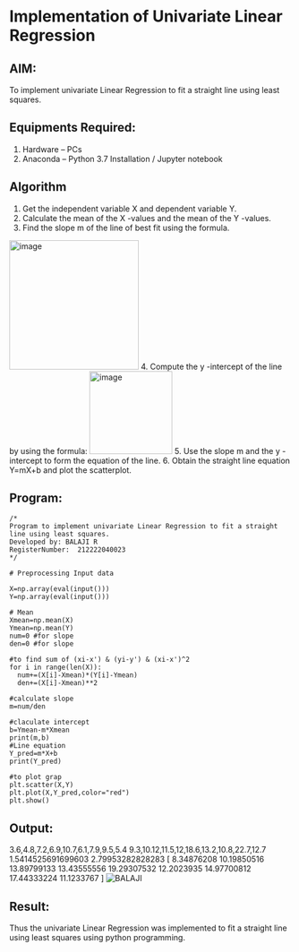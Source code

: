 # Implementation of Univariate Linear Regression
## AIM:
To implement univariate Linear Regression to fit a straight line using least squares.

## Equipments Required:
1. Hardware – PCs
2. Anaconda – Python 3.7 Installation / Jupyter notebook

## Algorithm
1. Get the independent variable X and dependent variable Y.
2. Calculate the mean of the X -values and the mean of the Y -values.
3. Find the slope m of the line of best fit using the formula. 
<img width="231" alt="image" src="https://user-images.githubusercontent.com/93026020/192078527-b3b5ee3e-992f-46c4-865b-3b7ce4ac54ad.png">
4. Compute the y -intercept of the line by using the formula:
<img width="148" alt="image" src="https://user-images.githubusercontent.com/93026020/192078545-79d70b90-7e9d-4b85-9f8b-9d7548a4c5a4.png">
5. Use the slope m and the y -intercept to form the equation of the line.
6. Obtain the straight line equation Y=mX+b and plot the scatterplot.

## Program:
```
/*
Program to implement univariate Linear Regression to fit a straight line using least squares.
Developed by: BALAJI R
RegisterNumber:  212222040023
*/

# Preprocessing Input data

X=np.array(eval(input()))
Y=np.array(eval(input()))

# Mean
Xmean=np.mean(X)
Ymean=np.mean(Y)
num=0 #for slope
den=0 #for slope

#to find sum of (xi-x') & (yi-y') & (xi-x')^2
for i in range(len(X)):
  num+=(X[i]-Xmean)*(Y[i]-Ymean)
  den+=(X[i]-Xmean)**2

#calculate slope
m=num/den

#claculate intercept
b=Ymean-m*Xmean
print(m,b)
#Line equation
Y_pred=m*X+b
print(Y_pred)

#to plot grap
plt.scatter(X,Y)
plt.plot(X,Y_pred,color="red")
plt.show()

```

## Output:

3.6,4.8,7.2,6.9,10.7,6.1,7.9,9.5,5.4
9.3,10.12,11.5,12,18.6,13.2,10.8,22.7,12.7
1.5414525691699603 2.79953282828283
[ 8.34876208 10.19850516 13.89799133 13.43555556 19.29307532 12.2023935
 14.97700812 17.44333224 11.1233767 ]
![BALAJI](https://github.com/BalajiRajivel/Find-the-best-fit-line-using-Least-Squares-Method/assets/103949835/20cd2529-54c5-43ea-8f7d-97fb923bf771)


## Result:
Thus the univariate Linear Regression was implemented to fit a straight line using least squares using python programming.
